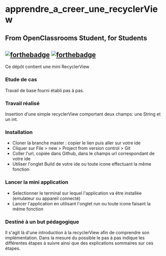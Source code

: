 # apprendre_a_creer_une_recyclerView
## From OpenClassrooms Student, for Students
[![forthebadge](https://forthebadge.com/images/badges/made-with-java.svg)](https://forthebadge.com) [![forthebadge](https://forthebadge.com/images/badges/built-for-android.svg)](https://forthebadge.com)
----------
Ce dépôt contient une mini RecyclerView

### Etude de cas  
Travail de base fourni établi pas à pas.

### Travail réalisé
Insertion d'une simple recyclerView comportant deux champs: une String et un int.

### Installation
* Cloner la branche master : copier le lien puis aller sur votre ide  
* Cliquer sur File > new > Project from version control > Git  
* Coller l'url, copiée dans Github, dans le champs url correspondant de votre ide  
* Utiliser l'onglet Build de votre ide ou toute icone effectuant la même fonction  

### Lancer la mini application  
* Selectionner le terminal sur lequel l'application va être installée (emulateur ou appareil connecté)
* Lancer l'application en utilisant l'onglet run ou toute icone faisant la même fonction

### Destiné à un but pédagogique
Il s'agit là d'une introduction à la recyclerView afin de comprendre son implémentation.
Dans la mesure du possible le pas à pas indique les différentes étapes à suivre ainsi que des explications sommaires sur ces étapes.
